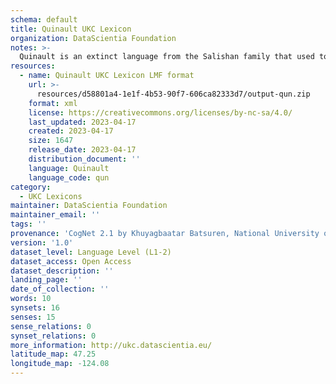 ```yaml
---
schema: default
title: Quinault UKC Lexicon
organization: DataScientia Foundation
notes: >-
  Quinault is an extinct language from the Salishan family that used to be spoken in North America. The UKC Lexicon of Quinault is represented as a lexico-semantic network. It consists of words, word senses, synsets, as well as sense-level and synset-level relationships
resources:
  - name: Quinault UKC Lexicon LMF format
    url: >-
      resources/d58801a4-1e1f-4b53-90f7-606ca82333d7/output-qun.zip
    format: xml
    license: https://creativecommons.org/licenses/by-nc-sa/4.0/
    last_updated: 2023-04-17
    created: 2023-04-17
    size: 1647
    release_date: 2023-04-17
    distribution_document: ''
    language: Quinault
    language_code: qun
category:
  - UKC Lexicons
maintainer: DataScientia Foundation
maintainer_email: ''
tags: ''
provenance: 'CogNet 2.1 by Khuyagbaatar Batsuren, National University of Mongolia (http://cognet.ukc.disi.unitn.it); KinDiv: Kinship Diversity 1.0 by Temuulen Khishigsuren (http://ukc.disi.unitn.it/index.php/kinship/); Native Languages of the Americas 2021.11. by Laura Redish and Orrin Lewis (http://www.native-languages.org); Princeton WordNet 2.1 by Princeton University (https://wordnet.princeton.edu)'
version: '1.0'
dataset_level: Language Level (L1-2)
dataset_access: Open Access
dataset_description: ''
landing_page: ''
date_of_collection: ''
words: 10
synsets: 16
senses: 15
sense_relations: 0
synset_relations: 0
more_information: http://ukc.datascientia.eu/
latitude_map: 47.25
longitude_map: -124.08
---
```


